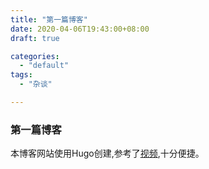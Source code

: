 ```yaml
---
title: "第一篇博客"
date: 2020-04-06T19:43:00+08:00
draft: true

categories:
  - "default"
tags:
  - "杂谈"

---
```


### 第一篇博客
本博客网站使用Hugo创建,参考了[视频](https://www.bilibili.com/video/av51574688),十分便捷。